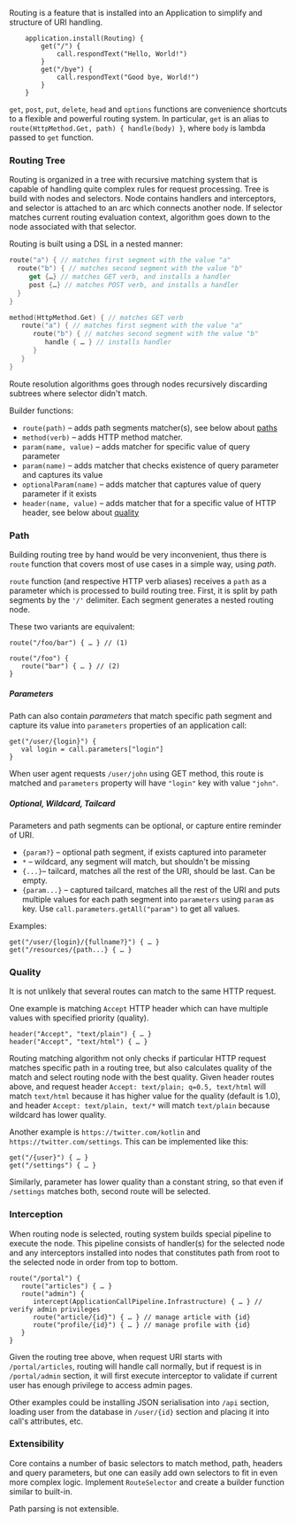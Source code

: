 Routing is a feature that is installed into an Application to simplify and structure of URI handling.

```
    application.install(Routing) {
        get("/") {
            call.respondText("Hello, World!")
        }
        get("/bye") {
            call.respondText("Good bye, World!")
        }
    }

```

`get`, `post`, `put`, `delete`, `head` and `options` functions are convenience shortcuts to a flexible and 
powerful routing system. 
In particular, `get` is an alias to `route(HttpMethod.Get, path) { handle(body) }`, where `body` is lambda passed to
`get` function. 

### Routing Tree

Routing is organized in a tree with recursive matching system that is capable of handling quite complex rules
for request processing. Tree is build with nodes and selectors. Node contains handlers and interceptors, 
and selector is attached to an arc which connects another node. If selector matches current routing evaluation context, 
algorithm goes down to the node associated with that selector.
 
Routing is built using a DSL in a nested manner:
  
```kotlin
route("a") { // matches first segment with the value "a"
  route("b") { // matches second segment with the value "b"
     get {…} // matches GET verb, and installs a handler 
     post {…} // matches POST verb, and installs a handler
  }
}
```
  
```kotlin
method(HttpMethod.Get) { // matches GET verb
   route("a") { // matches first segment with the value "a"
      route("b") { // matches second segment with the value "b"
         handle { … } // installs handler
      }
   }
}
```  

Route resolution algorithms goes through nodes recursively discarding subtrees where selector didn't match.

Builder functions:
* `route(path)` – adds path segments matcher(s), see below about [paths](#Path)
* `method(verb)` – adds HTTP method matcher.
* `param(name, value)` – adds matcher for specific value of query parameter
* `param(name)` – adds matcher that checks existence of query parameter and captures its value
* `optionalParam(name)` – adds matcher that captures value of query parameter if it exists
* `header(name, value)` – adds matcher that for a specific value of HTTP header, see below about [quality](#Quality)

### Path

Building routing tree by hand would be very inconvenient, thus there is `route` function that covers most of use cases in a 
 simple way, using _path_.

`route` function (and respective HTTP verb aliases) receives a `path` as a parameter which is processed to build routing
tree. First, it is split by path segments by the `'/'` delimiter. Each segment generates a nested routing node.

These two variants are equivalent:
```
route("/foo/bar") { … } // (1)

route("/foo") {
   route("bar") { … } // (2)
}
```

##### Parameters
Path can also contain _parameters_ that match specific path segment and capture its value into `parameters` properties
of an application call:
```
get("/user/{login}") {
   val login = call.parameters["login"]
}
```
When user agent requests `/user/john` using GET method, this route is matched and `parameters` property
will have `"login"` key with value `"john"`.

##### Optional, Wildcard, Tailcard

Parameters and path segments can be optional, or capture entire reminder of URI.

* `{param?}` – optional path segment, if exists captured into parameter
* `*` – wildcard, any segment will match, but shouldn't be missing
* `{...}`– tailcard, matches all the rest of the URI, should be last. Can be empty.
* `{param...}` – captured tailcard, matches all the rest of the URI and puts multiple values for each path segment
   into `parameters` using `param` as key. Use `call.parameters.getAll("param")` to get all values.
 
Examples:

```
get("/user/{login}/{fullname?}") { … } 
get("/resources/{path...} { … } 
```

### Quality

It is not unlikely that several routes can match to the same HTTP request.

One example is matching `Accept` HTTP header which can have multiple values with specified priority (quality).
```
header("Accept", "text/plain") { … }
header("Accept", "text/html") { … }
```

Routing matching algorithm not only checks if particular HTTP request matches specific path in a routing tree,
but also calculates quality of the match and select routing node with the best quality. 
Given header routes above, and request header `Accept: text/plain; q=0.5, text/html` will match `text/html` because 
it has higher value for the quality (default is 1.0), and header `Accept: text/plain, text/*` will match `text/plain`
because wildcard has lower quality. 

Another example is `https://twitter.com/kotlin` and `https://twitter.com/settings`. 
This can be implemented like this:
```
get("/{user}") { … }
get("/settings") { … }
```
Similarly, parameter has lower quality than a constant string, so that even if `/settings` matches both,
second route will be selected.  

### Interception

When routing node is selected, routing system builds special pipeline to execute the node.
This pipeline consists of handler(s) for the selected node and any interceptors installed into nodes that
constitutes path from root to the selected node in order from top to bottom.

```
route("/portal") {
   route("articles") { … }
   route("admin") {
      intercept(ApplicationCallPipeline.Infrastructure) { … } // verify admin privileges
      route("article/{id}") { … } // manage article with {id}
      route("profile/{id}") { … } // manage profile with {id}
   }
}
```

Given the routing tree above, when request URI starts with `/portal/articles`, routing will handle 
call normally, but if request is in `/portal/admin` section, it will first execute interceptor to validate
if current user has enough privilege to access admin pages. 

Other examples could be installing JSON serialisation into `/api` section, 
loading user from the database in `/user/{id}` section and placing it into call's attributes, etc. 

### Extensibility
  
Core contains a number of basic selectors to match method, path, headers and query parameters, but
one can easily add own selectors to fit in even more complex logic. Implement `RouteSelector` and create
a builder function similar to built-in. 

Path parsing is not extensible.

